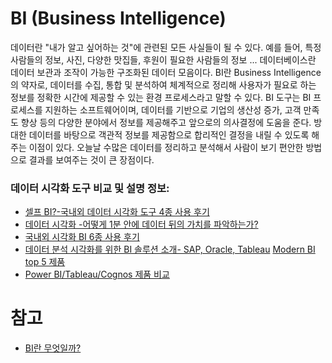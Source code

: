 # BI (Business Intelligence)

데이터란 "내가 알고 싶어하는 것"에 관련된 모든 사실들이 될 수 있다. 예를 들어, 특정 사람들의 정보, 사진, 다양한 맛집들, 후원이 필요한 사람들의 정보 ...
데이터베이스란 데이터 보관과 조작이 가능한 구조화된 데이터 모음이다.
BI란 Business Intelligence의 약자로, 데이터를 수집, 통합 및 분석하여 체계적으로 정리해 사용자가 필요로 하는 정보를 정확한 시간에 제공할 수 있는 환경 프로세스라고 말할 수 있다.
BI 도구는 BI 프로세스를 지원하는 소프트웨어이며, 데이터를 기반으로 기업의 생산성 증가, 고객 만족도 향상 등의 다양한 분야에서 정보를 제공해주고 앞으로의 의사결정에 도움을 준다. 방대한 데이터를 바탕으로 객관적 정보를 제공함으로 합리적인 결정을 내릴 수 있도록 해주는 이점이 있다. 오늘날 수많은 데이터를 정리하고 분석해서 사람이 보기 편안한 방법으로 결과를 보여주는 것이 큰 장점이다.

### 데이터 시각화 도구 비교 및 설명 정보:

- [셀프 BI?-국내외 데이터 시각화 도구 4종 사용 후기](https://velog.io/@skila/%EC%85%80%ED%94%84-BI-%EA%B5%AD%EB%82%B4%EC%99%B8-%EB%8D%B0%EC%9D%B4%ED%84%B0-%EC%8B%9C%EA%B0%81%ED%99%94-%EB%8F%84%EA%B5%AC-4%EC%A2%85-%EC%82%AC%EC%9A%A9-%ED%9B%84%EA%B8%B0-lrk4xl5ski)
- [데이터 시각화 -어떻게 1분 안에 데이터 뒤의 가치를 파악하는가?](https://www.finereport.com/kr/%eb%8d%b0%ec%9d%b4%ed%84%b0-%ec%8b%9c%ea%b0%81%ed%99%94-1%eb%b6%84-%ec%95%88%ec%97%90-%eb%8d%b0%ec%9d%b4%ed%84%b0-%ea%b0%80%ec%b9%98%eb%a5%bc-%ed%8c%8c%ec%95%85%ed%95%98%eb%8b%a4/?utm_source=IT&utm_medium=velog&utm_campaign=1&utm_content=202013-%EB%8D%B0%EC%9D%B4%ED%84%B0%EC%8B%9C%EA%B0%81%ED%99%94)
- [국내외 시각화 BI 6종 사용 후기](http://newsjel.ly/archives/newsjelly-report/visualization-report/10419)
- [데이터 분석 시각화를 위한 BI 솔루션 소개- SAP, Oracle, Tableau](https://www.d-mention.net/blog/news/676/)
  [Modern BI top 5 제품](https://hyun-am-coding.tistory.com/entry/Modern-BI-%EC%A0%9C%ED%92%88-5%EA%B0%80%EC%A7%80)
- [Power BI/Tableau/Cognos 제품 비교](https://brunch.co.kr/@jessiejisulee/240)

# 참고

- [BI란 무엇일까?](https://blog.isusystem.com/blog/what-is-bisiness-intelligence/)
